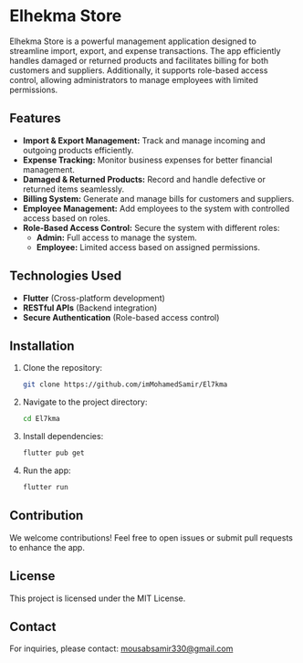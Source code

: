 # Elhekma Store

Elhekma Store is a powerful management application designed to streamline import, export, and expense transactions. The app efficiently handles damaged or returned products and facilitates billing for both customers and suppliers. Additionally, it supports role-based access control, allowing administrators to manage employees with limited permissions.

## Features

- **Import & Export Management:** Track and manage incoming and outgoing products efficiently.
- **Expense Tracking:** Monitor business expenses for better financial management.
- **Damaged & Returned Products:** Record and handle defective or returned items seamlessly.
- **Billing System:** Generate and manage bills for customers and suppliers.
- **Employee Management:** Add employees to the system with controlled access based on roles.
- **Role-Based Access Control:** Secure the system with different roles:
  - **Admin:** Full access to manage the system.
  - **Employee:** Limited access based on assigned permissions.

## Technologies Used
- **Flutter** (Cross-platform development)
- **RESTful APIs** (Backend integration)
- **Secure Authentication** (Role-based access control)

## Installation

1. Clone the repository:
   ```bash
   git clone https://github.com/imMohamedSamir/El7kma
   ```
2. Navigate to the project directory:
   ```bash
   cd El7kma
   ```
3. Install dependencies:
   ```bash
   flutter pub get
   ```
4. Run the app:
   ```bash
   flutter run
   ```

## Contribution
We welcome contributions! Feel free to open issues or submit pull requests to enhance the app.

## License
This project is licensed under the MIT License.

## Contact
For inquiries, please contact: mousabsamir330@gmail.com
